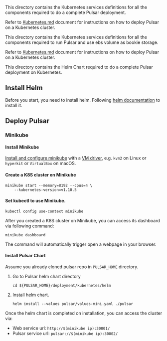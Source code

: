 <!--

    Licensed to the Apache Software Foundation (ASF) under one
    or more contributor license agreements.  See the NOTICE file
    distributed with this work for additional information
    regarding copyright ownership.  The ASF licenses this file
    to you under the Apache License, Version 2.0 (the
    "License"); you may not use this file except in compliance
    with the License.  You may obtain a copy of the License at

      http://www.apache.org/licenses/LICENSE-2.0

    Unless required by applicable law or agreed to in writing,
    software distributed under the License is distributed on an
    "AS IS" BASIS, WITHOUT WARRANTIES OR CONDITIONS OF ANY
    KIND, either express or implied.  See the License for the
    specific language governing permissions and limitations
    under the License.

-->

This directory contains the Kubernetes services definitions for all
the components required to do a complete Pulsar deployment.

Refer to [Kubernetes.md](../site/docs/latest/deployment/Kubernetes.md) document for instructions on
how to deploy Pulsar on a Kubernetes cluster.
<!--

    Licensed to the Apache Software Foundation (ASF) under one
    or more contributor license agreements.  See the NOTICE file
    distributed with this work for additional information
    regarding copyright ownership.  The ASF licenses this file
    to you under the Apache License, Version 2.0 (the
    "License"); you may not use this file except in compliance
    with the License.  You may obtain a copy of the License at

      http://www.apache.org/licenses/LICENSE-2.0

    Unless required by applicable law or agreed to in writing,
    software distributed under the License is distributed on an
    "AS IS" BASIS, WITHOUT WARRANTIES OR CONDITIONS OF ANY
    KIND, either express or implied.  See the License for the
    specific language governing permissions and limitations
    under the License.

-->

This directory contains the Kubernetes services definitions for all the
components required to run Pulsar and use ebs volume as bookie storage.

Refer to [Kubernetes.md](../site/docs/latest/deployment/Kubernetes.md) document for instructions on
how to deploy Pulsar on a Kubernetes cluster.
<!--

    Licensed to the Apache Software Foundation (ASF) under one
    or more contributor license agreements.  See the NOTICE file
    distributed with this work for additional information
    regarding copyright ownership.  The ASF licenses this file
    to you under the Apache License, Version 2.0 (the
    "License"); you may not use this file except in compliance
    with the License.  You may obtain a copy of the License at

      http://www.apache.org/licenses/LICENSE-2.0

    Unless required by applicable law or agreed to in writing,
    software distributed under the License is distributed on an
    "AS IS" BASIS, WITHOUT WARRANTIES OR CONDITIONS OF ANY
    KIND, either express or implied.  See the License for the
    specific language governing permissions and limitations
    under the License.

-->

This directory contains the Helm Chart required
to do a complete Pulsar deployment on Kubernetes.

## Install Helm

Before you start, you need to install helm.
Following [helm documentation](https://docs.helm.sh/using_helm/#installing-helm) to install it.

## Deploy Pulsar

### Minikube

#### Install Minikube

[Install and configure minikube](https://github.com/kubernetes/minikube#installation) with
a [VM driver](https://github.com/kubernetes/minikube#requirements), e.g. `kvm2` on Linux
or `hyperkit` or `VirtualBox` on macOS.

#### Create a K8S cluster on Minikube

```
minikube start --memory=8192 --cpus=4 \
    --kubernetes-version=v1.10.5
```

#### Set kubectl to use Minikube.

```
kubectl config use-context minikube
```

After you created a K8S cluster on Minikube, you can access its dashboard via following command:

```
minikube dashboard
```

The command will automatically trigger open a webpage in your browser.

#### Install Pulsar Chart

Assume you already cloned pulsar repo in `PULSAR_HOME` directory.

1. Go to Pulsar helm chart directory
    ```shell
    cd ${PULSAR_HOME}/deployment/kubernetes/helm
    ```
1. Install helm chart.
    ```shell
    helm install --values pulsar/values-mini.yaml ./pulsar
    ```

Once the helm chart is completed on installation, you can access the cluster via:

- Web service url: `http://$(minikube ip):30001/`
- Pulsar service url: `pulsar://$(minikube ip):30002/`
